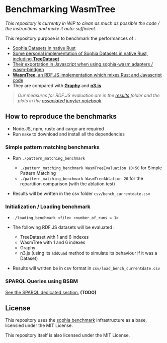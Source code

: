 # Benchmarking WasmTree 

*This repository is currently in WIP to clean as much as possible the code / the instructions and make it auto-sufficient.*

This repository purpose is to benchmark the performances of :

- [Sophia Datasets in native Rust](https://github.com/pchampin/sophia_rs/)
- [Some personal implementation of Sophia Datasets in native Rust, including **TreeDataset**](https://github.com/BruJu/wasmify-sophia/tree/master/bjdatasets)
- [Their exportation in Javascript when using sophia-wasm adapters / wasm-bindgen](https://github.com/BruJu/wasmify-sophia)
- [**WasmTree**, an RDF.JS implementation which mixes Rust and Javascript code](https://github.com/BruJu/WasmTreeDataset)
- They are compared with [**Graphy**](https://www.npmjs.com/package/graphy) and [**n3.js**](https://www.npmjs.com/package/n3)

> *Our measures for RDF.JS evaluation are in the [results](results/) folder and the plots in the [associated jupyter notebook](results/plot.ipynb).*

## How to reproduce the benchmarks

- Node.JS, npm, rustc and cargo are required
- Run `make` to download and install all the dependencies

### Simple pattern matching benchmarks

- Run `./pattern_matching_benchmark`
    - `./pattern_matching_benchmark WasmTreeEvaluation 10+50` for Simple Pattern Matching
    - `./pattern_matching_benchmark WasmTreeAblation 20` for the repartition comparison (with the ablation test)

- Results will be written in the csv folder `csv/bench_currentdate.csv`

### Initialization / Loading benchmark

- `./loading_benchmark <file> <number_of_runs = 1>`

- The following RDF.JS datasets will be evaluated :
    - TreeDataset with 1 and 6 indexes
    - WasmTree with 1 and 6 indexes
    - Graphy
    - n3.js (using its `addQuad` method to simulate its behaviour if it was a Dataset)

- Results will written be in csv format in `csv/load_bench_currentdate.csv`

### SPARQL Queries using BSBM

[See the SPARQL dedicated section.](sparql) **(TODO)**


## License

This repository uses the [sophia benchmark](https://github.com/pchampin/sophia_benchmark) infrastructure as a base, licensied under the MIT License.

This repository itself is also licensed under the MIT License.
